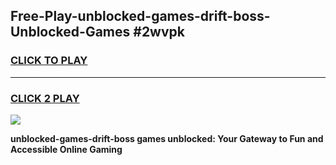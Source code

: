
## Free-Play-unblocked-games-drift-boss-Unblocked-Games #2wvpk
<h3>
<a href="https://news.freeplayer.one?title=unblocked-games-drift-boss&ref=8M">CLICK TO PLAY</a></h3>
<hr>

<h3>
<a href="https://news.freeplayer.one?title=unblocked-games-drift-boss&ref=8M">CLICK 2 PLAY</a>
  
</h3>

<a href="https://news.freeplayer.one?title=unblocked-games-drift-boss&ref=8M"><img src="https://clearcache.store/games.png"></a>


**unblocked-games-drift-boss games unblocked: Your Gateway to Fun and Accessible Online Gaming**
